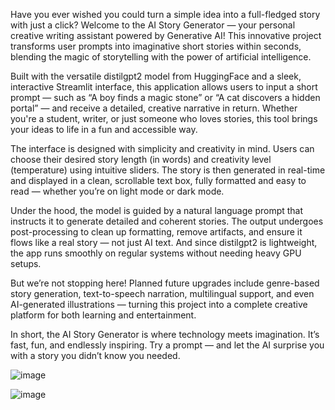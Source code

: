 Have you ever wished you could turn a simple idea into a full-fledged story with just a click? Welcome to the AI Story Generator — your personal creative writing assistant powered by Generative AI! This innovative project transforms user prompts into imaginative short stories within seconds, blending the magic of storytelling with the power of artificial intelligence.

Built with the versatile distilgpt2 model from HuggingFace and a sleek, interactive Streamlit interface, this application allows users to input a short prompt — such as “A boy finds a magic stone” or “A cat discovers a hidden portal” — and receive a detailed, creative narrative in return. Whether you're a student, writer, or just someone who loves stories, this tool brings your ideas to life in a fun and accessible way.

The interface is designed with simplicity and creativity in mind. Users can choose their desired story length (in words) and creativity level (temperature) using intuitive sliders. The story is then generated in real-time and displayed in a clean, scrollable text box, fully formatted and easy to read — whether you’re on light mode or dark mode.

Under the hood, the model is guided by a natural language prompt that instructs it to generate detailed and coherent stories. The output undergoes post-processing to clean up formatting, remove artifacts, and ensure it flows like a real story — not just AI text. And since distilgpt2 is lightweight, the app runs smoothly on regular systems without needing heavy GPU setups.

But we’re not stopping here! Planned future upgrades include genre-based story generation, text-to-speech narration, multilingual support, and even AI-generated illustrations — turning this project into a complete creative platform for both learning and entertainment.

In short, the AI Story Generator is where technology meets imagination. It’s fast, fun, and endlessly inspiring. Try a prompt — and let the AI surprise you with a story you didn’t know you needed.


![image](https://github.com/user-attachments/assets/0822f53a-1c0b-450e-a690-2778d93a1e91)

![image](https://github.com/user-attachments/assets/b6066ba3-fb9c-449c-910d-32ab37ed28c1)

